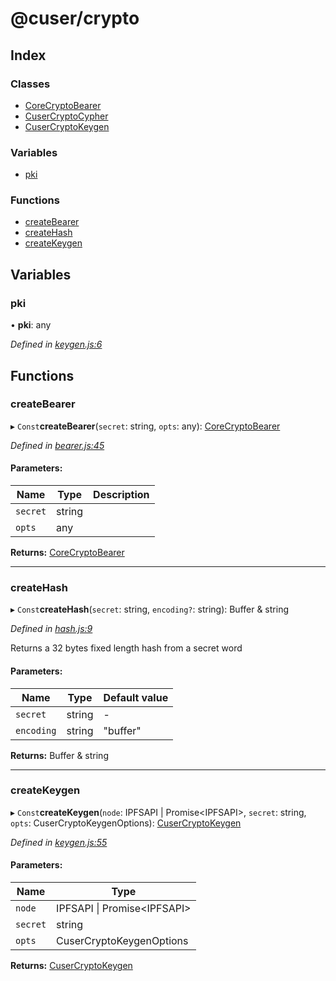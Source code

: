 # @cuser/crypto

## Index

### Classes

* [CoreCryptoBearer](docs/classes/corecryptobearer.md)
* [CuserCryptoCypher](docs/classes/cusercryptocypher.md)
* [CuserCryptoKeygen](docs/classes/cusercryptokeygen.md)

### Variables

* [pki](docs/globals.md#pki)

### Functions

* [createBearer](docs/globals.md#createbearer)
* [createHash](docs/globals.md#createhash)
* [createKeygen](docs/globals.md#createkeygen)

## Variables

### pki

•  **pki**: any

*Defined in [keygen.js:6](https://github.com/rubeniskov/cuser/blob/f5d3af5/packages/crypto/keygen.js#L6)*

## Functions

### createBearer

▸ `Const`**createBearer**(`secret`: string, `opts`: any): [CoreCryptoBearer](docs/classes/corecryptobearer.md)

*Defined in [bearer.js:45](https://github.com/rubeniskov/cuser/blob/f5d3af5/packages/crypto/bearer.js#L45)*

#### Parameters:

Name | Type | Description |
------ | ------ | ------ |
`secret` | string |  |
`opts` | any |   |

**Returns:** [CoreCryptoBearer](docs/classes/corecryptobearer.md)

___

### createHash

▸ `Const`**createHash**(`secret`: string, `encoding?`: string): Buffer & string

*Defined in [hash.js:9](https://github.com/rubeniskov/cuser/blob/f5d3af5/packages/crypto/hash.js#L9)*

Returns a 32 bytes fixed length hash from a secret word

#### Parameters:

Name | Type | Default value |
------ | ------ | ------ |
`secret` | string | - |
`encoding` | string | "buffer" |

**Returns:** Buffer & string

___

### createKeygen

▸ `Const`**createKeygen**(`node`: IPFSAPI \| Promise\<IPFSAPI>, `secret`: string, `opts`: CuserCryptoKeygenOptions): [CuserCryptoKeygen](docs/classes/cusercryptokeygen.md)

*Defined in [keygen.js:55](https://github.com/rubeniskov/cuser/blob/f5d3af5/packages/crypto/keygen.js#L55)*

#### Parameters:

Name | Type |
------ | ------ |
`node` | IPFSAPI \| Promise\<IPFSAPI> |
`secret` | string |
`opts` | CuserCryptoKeygenOptions |

**Returns:** [CuserCryptoKeygen](docs/classes/cusercryptokeygen.md)
